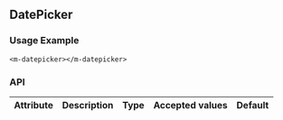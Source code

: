 ## DatePicker 

### Usage Example

```
<m-datepicker></m-datepicker>
```
 

### API

| Attribute      |Description  |Type  |Accepted values|Default|
| ------------- |:-------------:| -----:|-----:|-----:|